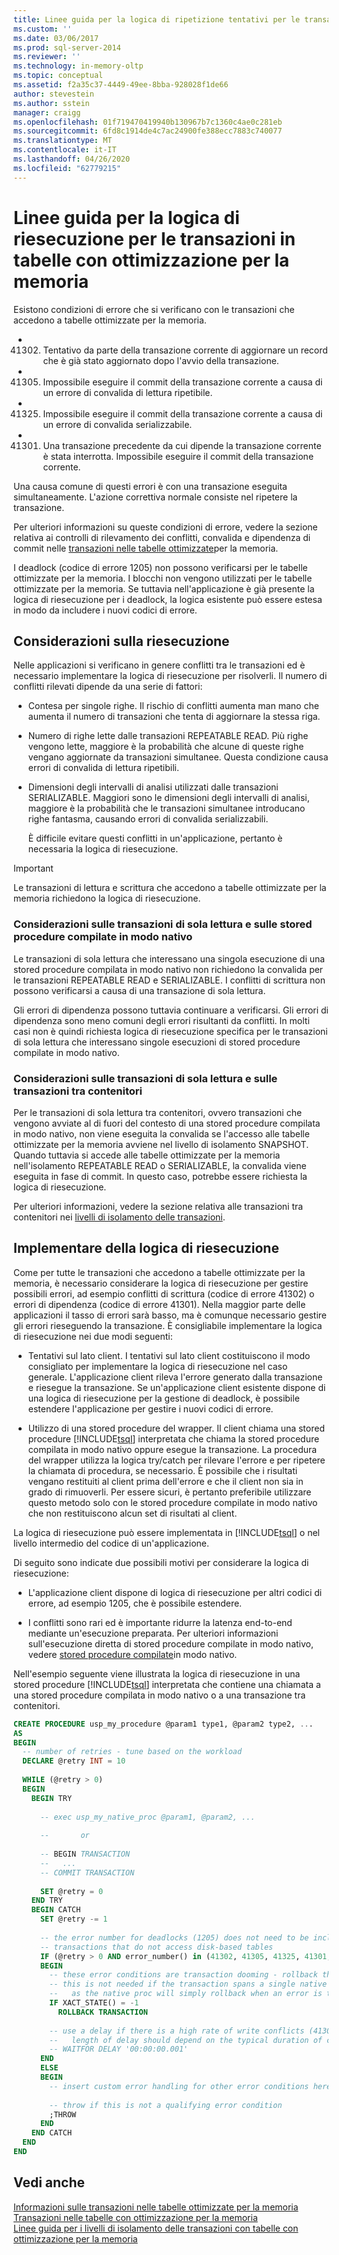 ```yaml
---
title: Linee guida per la logica di ripetizione tentativi per le transazioni nelle tabelle ottimizzate per la memoria | Microsoft Docs
ms.custom: ''
ms.date: 03/06/2017
ms.prod: sql-server-2014
ms.reviewer: ''
ms.technology: in-memory-oltp
ms.topic: conceptual
ms.assetid: f2a35c37-4449-49ee-8bba-928028f1de66
author: stevestein
ms.author: sstein
manager: craigg
ms.openlocfilehash: 01f719470419940b130967b7c1360c4ae0c281eb
ms.sourcegitcommit: 6fd8c1914de4c7ac24900fe388ecc7883c740077
ms.translationtype: MT
ms.contentlocale: it-IT
ms.lasthandoff: 04/26/2020
ms.locfileid: "62779215"
---
```

# <a name="guidelines-for-retry-logic-for-transactions-on-memory-optimized-tables"></a>Linee guida per la logica di riesecuzione per le transazioni in tabelle con ottimizzazione per la memoria
  Esistono condizioni di errore che si verificano con le transazioni che accedono a tabelle ottimizzate per la memoria.  
  
-   41302. Tentativo da parte della transazione corrente di aggiornare un record che è già stato aggiornato dopo l'avvio della transazione.  
  
-   41305. Impossibile eseguire il commit della transazione corrente a causa di un errore di convalida di lettura ripetibile.  
  
-   41325. Impossibile eseguire il commit della transazione corrente a causa di un errore di convalida serializzabile.  
  
-   41301. Una transazione precedente da cui dipende la transazione corrente è stata interrotta. Impossibile eseguire il commit della transazione corrente.  
  
 Una causa comune di questi errori è con una transazione eseguita simultaneamente. L'azione correttiva normale consiste nel ripetere la transazione.  
  
 Per ulteriori informazioni su queste condizioni di errore, vedere la sezione relativa ai controlli di rilevamento dei conflitti, convalida e dipendenza di commit nelle [transazioni nelle tabelle ottimizzate](../relational-databases/in-memory-oltp/memory-optimized-tables.md)per la memoria.  
  
 I deadlock (codice di errore 1205) non possono verificarsi per le tabelle ottimizzate per la memoria. I blocchi non vengono utilizzati per le tabelle ottimizzate per la memoria. Se tuttavia nell'applicazione è già presente la logica di riesecuzione per i deadlock, la logica esistente può essere estesa in modo da includere i nuovi codici di errore.  
  
## <a name="considerations-for-retrying"></a>Considerazioni sulla riesecuzione  
 Nelle applicazioni si verificano in genere conflitti tra le transazioni ed è necessario implementare la logica di riesecuzione per risolverli. Il numero di conflitti rilevati dipende da una serie di fattori:  
  
-   Contesa per singole righe. Il rischio di conflitti aumenta man mano che aumenta il numero di transazioni che tenta di aggiornare la stessa riga.  
  
-   Numero di righe lette dalle transazioni REPEATABLE READ. Più righe vengono lette, maggiore è la probabilità che alcune di queste righe vengano aggiornate da transazioni simultanee. Questa condizione causa errori di convalida di lettura ripetibili.  
  
-   Dimensioni degli intervalli di analisi utilizzati dalle transazioni SERIALIZABLE. Maggiori sono le dimensioni degli intervalli di analisi, maggiore è la probabilità che le transazioni simultanee introducano righe fantasma, causando errori di convalida serializzabili.  
  
     È difficile evitare questi conflitti in un'applicazione, pertanto è necessaria la logica di riesecuzione.  
  
> [!IMPORTANT]  
>  Le transazioni di lettura e scrittura che accedono a tabelle ottimizzate per la memoria richiedono la logica di riesecuzione.  
  
### <a name="considerations-for-read-only-transactions-and-natively-compiled-stored-procedures"></a>Considerazioni sulle transazioni di sola lettura e sulle stored procedure compilate in modo nativo  
 Le transazioni di sola lettura che interessano una singola esecuzione di una stored procedure compilata in modo nativo non richiedono la convalida per le transazioni REPEATABLE READ e SERIALIZABLE. I conflitti di scrittura non possono verificarsi a causa di una transazione di sola lettura.  
  
 Gli errori di dipendenza possono tuttavia continuare a verificarsi. Gli errori di dipendenza sono meno comuni degli errori risultanti da conflitti. In molti casi non è quindi richiesta logica di riesecuzione specifica per le transazioni di sola lettura che interessano singole esecuzioni di stored procedure compilate in modo nativo.  
  
### <a name="considerations-for-read-only-transactions-and-cross-container-transactions"></a>Considerazioni sulle transazioni di sola lettura e sulle transazioni tra contenitori  
 Per le transazioni di sola lettura tra contenitori, ovvero transazioni che vengono avviate al di fuori del contesto di una stored procedure compilata in modo nativo, non viene eseguita la convalida se l'accesso alle tabelle ottimizzate per la memoria avviene nel livello di isolamento SNAPSHOT. Quando tuttavia si accede alle tabelle ottimizzate per la memoria nell'isolamento REPEATABLE READ o SERIALIZABLE, la convalida viene eseguita in fase di commit. In questo caso, potrebbe essere richiesta la logica di riesecuzione.  
  
 Per ulteriori informazioni, vedere la sezione relativa alle transazioni tra contenitori nei [livelli di isolamento delle transazioni](../../2014/database-engine/transaction-isolation-levels.md).  
  
## <a name="implementing-retry-logic"></a>Implementare della logica di riesecuzione  
 Come per tutte le transazioni che accedono a tabelle ottimizzate per la memoria, è necessario considerare la logica di riesecuzione per gestire possibili errori, ad esempio conflitti di scrittura (codice di errore 41302) o errori di dipendenza (codice di errore 41301). Nella maggior parte delle applicazioni il tasso di errori sarà basso, ma è comunque necessario gestire gli errori rieseguendo la transazione. È consigliabile implementare la logica di riesecuzione nei due modi seguenti:  
  
-   Tentativi sul lato client. I tentativi sul lato client costituiscono il modo consigliato per implementare la logica di riesecuzione nel caso generale. L'applicazione client rileva l'errore generato dalla transazione e riesegue la transazione. Se un'applicazione client esistente dispone di una logica di riesecuzione per la gestione di deadlock, è possibile estendere l'applicazione per gestire i nuovi codici di errore.  
  
-   Utilizzo di una stored procedure del wrapper. Il client chiama una stored procedure [!INCLUDE[tsql](../includes/tsql-md.md)] interpretata che chiama la stored procedure compilata in modo nativo oppure esegue la transazione. La procedura del wrapper utilizza la logica try/catch per rilevare l'errore e per ripetere la chiamata di procedura, se necessario. È possibile che i risultati vengano restituiti al client prima dell'errore e che il client non sia in grado di rimuoverli. Per essere sicuri, è pertanto preferibile utilizzare questo metodo solo con le stored procedure compilate in modo nativo che non restituiscono alcun set di risultati al client.  
  
 La logica di riesecuzione può essere implementata in [!INCLUDE[tsql](../includes/tsql-md.md)] o nel livello intermedio del codice di un'applicazione.  
  
 Di seguito sono indicate due possibili motivi per considerare la logica di riesecuzione:  
  
-   L'applicazione client dispone di logica di riesecuzione per altri codici di errore, ad esempio 1205, che è possibile estendere.  
  
-   I conflitti sono rari ed è importante ridurre la latenza end-to-end mediante un'esecuzione preparata. Per ulteriori informazioni sull'esecuzione diretta di stored procedure compilate in modo nativo, vedere [stored procedure compilate](../relational-databases/in-memory-oltp/natively-compiled-stored-procedures.md)in modo nativo.  
  
 Nell'esempio seguente viene illustrata la logica di riesecuzione in una stored procedure [!INCLUDE[tsql](../includes/tsql-md.md)] interpretata che contiene una chiamata a una stored procedure compilata in modo nativo o a una transazione tra contenitori.  
  
```sql  
CREATE PROCEDURE usp_my_procedure @param1 type1, @param2 type2, ...  
AS  
BEGIN  
  -- number of retries - tune based on the workload  
  DECLARE @retry INT = 10  
  
  WHILE (@retry > 0)  
  BEGIN  
    BEGIN TRY  
  
      -- exec usp_my_native_proc @param1, @param2, ...  
  
      --       or  
  
      -- BEGIN TRANSACTION  
      --   ...  
      -- COMMIT TRANSACTION  
  
      SET @retry = 0  
    END TRY  
    BEGIN CATCH  
      SET @retry -= 1  
  
      -- the error number for deadlocks (1205) does not need to be included for   
      -- transactions that do not access disk-based tables  
      IF (@retry > 0 AND error_number() in (41302, 41305, 41325, 41301, 1205))  
      BEGIN  
        -- these error conditions are transaction dooming - rollback the transaction  
        -- this is not needed if the transaction spans a single native proc execution  
        --   as the native proc will simply rollback when an error is thrown   
        IF XACT_STATE() = -1  
          ROLLBACK TRANSACTION  
  
        -- use a delay if there is a high rate of write conflicts (41302)  
        --   length of delay should depend on the typical duration of conflicting transactions  
        -- WAITFOR DELAY '00:00:00.001'  
      END  
      ELSE  
      BEGIN  
        -- insert custom error handling for other error conditions here  
  
        -- throw if this is not a qualifying error condition  
        ;THROW  
      END  
    END CATCH  
  END  
END  
```  
  
## <a name="see-also"></a>Vedi anche  
 [Informazioni sulle transazioni nelle tabelle ottimizzate per la memoria](../../2014/database-engine/understanding-transactions-on-memory-optimized-tables.md)   
 [Transazioni nelle tabelle con ottimizzazione per la memoria](../relational-databases/in-memory-oltp/memory-optimized-tables.md)   
 [Linee guida per i livelli di isolamento delle transazioni con tabelle con ottimizzazione per la memoria](../../2014/database-engine/guidelines-for-transaction-isolation-levels-with-memory-optimized-tables.md)  
  
  
